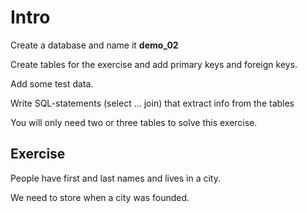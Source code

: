 # Intro

Create a database and name it **demo_02**

Create tables for the exercise and add primary keys and foreign keys. 

Add some test data. 

Write SQL-statements (select ... join) that extract info from the tables

You will only need two or three tables to solve this exercise.

## Exercise

People have first and last names and lives in a city.

We need to store when a city was founded.